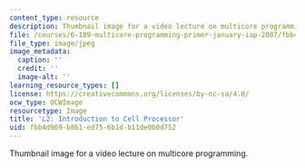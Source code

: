 ```yaml
---
content_type: resource
description: Thumbnail image for a video lecture on multicore programming.
file: /courses/6-189-multicore-programming-primer-january-iap-2007/fbb4d969b861ed756b1db11de0b0d752_l2.jpg
file_type: image/jpeg
image_metadata:
  caption: ''
  credit: ''
  image-alt: ''
learning_resource_types: []
license: https://creativecommons.org/licenses/by-nc-sa/4.0/
ocw_type: OCWImage
resourcetype: Image
title: 'L2: Introduction to Cell Processor'
uid: fbb4d969-b861-ed75-6b1d-b11de0b0d752
---
```

Thumbnail image for a video lecture on multicore programming.